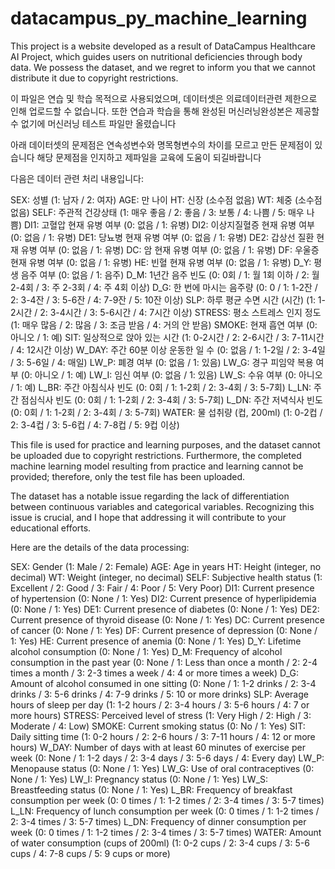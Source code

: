# datacampus_py_machine_learning
This project is a  website developed as a result of DataCampus Healthcare AI Project, which guides users on nutritional deficiencies through body data. We possess the dataset, and we regret to inform you that we cannot distribute it due to copyright restrictions.


이 파일은 연습 및 학습 목적으로 사용되었으며, 데이터셋은 의료데이터관련 제한으로 인해 업로드할 수 없습니다.
또한 연습과 학습을 통해 완성된 머신러닝완성본은 제공할 수 없기에 머신러닝 테스트 파일만 올렸습니다

아래 데이터셋의 문제점은 연속성변수와 명목형변수의 차이를 모르고 만든 문제점이 있습니다 
해당 문제점을 인지하고 제파일을 교육에 도움이 되길바랍니다 

다음은 데이터 관련 처리 내용입니다:

SEX: 성별 (1: 남자 / 2: 여자)
AGE: 만 나이
HT: 신장 (소수점 없음)
WT: 체중 (소수점 없음)
SELF: 주관적 건강상태 (1: 매우 좋음 / 2: 좋음 / 3: 보통 / 4: 나쁨 / 5: 매우 나쁨)
DI1: 고혈압 현재 유병 여부 (0: 없음 / 1: 유병)
DI2: 이상지질혈증 현재 유병 여부 (0: 없음 / 1: 유병)
DE1: 당뇨병 현재 유병 여부 (0: 없음 / 1: 유병)
DE2: 갑상선 질환 현재 유병 여부 (0: 없음 / 1: 유병)
DC: 암 현재 유병 여부 (0: 없음 / 1: 유병)
DF: 우울증 현재 유병 여부 (0: 없음 / 1: 유병)
HE: 빈혈 현재 유병 여부 (0: 없음 / 1: 유병)
D_Y: 평생 음주 여부 (0: 없음 / 1: 음주)
D_M: 1년간 음주 빈도 (0: 0회 / 1: 월 1회 이하 / 2: 월 2-4회 / 3: 주 2-3회 / 4: 주 4회 이상)
D_G: 한 번에 마시는 음주량 (0: 0 / 1: 1-2잔 / 2: 3-4잔 / 3: 5-6잔 / 4: 7-9잔 / 5: 10잔 이상)
SLP: 하루 평균 수면 시간 (시간) (1: 1-2시간 / 2: 3-4시간 / 3: 5-6시간 / 4: 7시간 이상)
STRESS: 평소 스트레스 인지 정도 (1: 매우 많음 / 2: 많음 / 3: 조금 받음 / 4: 거의 안 받음)
SMOKE: 현재 흡연 여부 (0: 아니오 / 1: 예)
SIT: 일상적으로 앉아 있는 시간 (1: 0-2시간 / 2: 2-6시간 / 3: 7-11시간 / 4: 12시간 이상)
W_DAY: 주간 60분 이상 운동한 일 수 (0: 없음 / 1: 1-2일 / 2: 3-4일 / 3: 5-6일 / 4: 매일)
LW_P: 폐경 여부 (0: 없음 / 1: 있음)
LW_G: 경구 피임약 복용 여부 (0: 아니오 / 1: 예)
LW_I: 임신 여부 (0: 없음 / 1: 있음)
LW_S: 수유 여부 (0: 아니오 / 1: 예)
L_BR: 주간 아침식사 빈도 (0: 0회 / 1: 1-2회 / 2: 3-4회 / 3: 5-7회)
L_LN: 주간 점심식사 빈도 (0: 0회 / 1: 1-2회 / 2: 3-4회 / 3: 5-7회)
L_DN: 주간 저녁식사 빈도 (0: 0회 / 1: 1-2회 / 2: 3-4회 / 3: 5-7회)
WATER: 물 섭취량 (컵, 200ml) (1: 0-2컵 / 2: 3-4컵 / 3: 5-6컵 / 4: 7-8컵 / 5: 9컵 이상)


This file is used for practice and learning purposes, and the dataset cannot be uploaded due to copyright restrictions. Furthermore, the completed machine learning model resulting from practice and learning cannot be provided; therefore, only the test file has been uploaded.

The dataset has a notable issue regarding the lack of differentiation between continuous variables and categorical variables. Recognizing this issue is crucial, and I hope that addressing it will contribute to your educational efforts.

Here are the details of the data processing:

SEX: Gender (1: Male / 2: Female)
AGE: Age in years
HT: Height (integer, no decimal)
WT: Weight (integer, no decimal)
SELF: Subjective health status (1: Excellent / 2: Good / 3: Fair / 4: Poor / 5: Very Poor)
DI1: Current presence of hypertension (0: None / 1: Yes)
DI2: Current presence of hyperlipidemia (0: None / 1: Yes)
DE1: Current presence of diabetes (0: None / 1: Yes)
DE2: Current presence of thyroid disease (0: None / 1: Yes)
DC: Current presence of cancer (0: None / 1: Yes)
DF: Current presence of depression (0: None / 1: Yes)
HE: Current presence of anemia (0: None / 1: Yes)
D_Y: Lifetime alcohol consumption (0: None / 1: Yes)
D_M: Frequency of alcohol consumption in the past year (0: None / 1: Less than once a month / 2: 2-4 times a month / 3: 2-3 times a week / 4: 4 or more times a week)
D_G: Amount of alcohol consumed in one sitting (0: None / 1: 1-2 drinks / 2: 3-4 drinks / 3: 5-6 drinks / 4: 7-9 drinks / 5: 10 or more drinks)
SLP: Average hours of sleep per day (1: 1-2 hours / 2: 3-4 hours / 3: 5-6 hours / 4: 7 or more hours)
STRESS: Perceived level of stress (1: Very High / 2: High / 3: Moderate / 4: Low)
SMOKE: Current smoking status (0: No / 1: Yes)
SIT: Daily sitting time (1: 0-2 hours / 2: 2-6 hours / 3: 7-11 hours / 4: 12 or more hours)
W_DAY: Number of days with at least 60 minutes of exercise per week (0: None / 1: 1-2 days / 2: 3-4 days / 3: 5-6 days / 4: Every day)
LW_P: Menopause status (0: None / 1: Yes)
LW_G: Use of oral contraceptives (0: None / 1: Yes)
LW_I: Pregnancy status (0: None / 1: Yes)
LW_S: Breastfeeding status (0: None / 1: Yes)
L_BR: Frequency of breakfast consumption per week (0: 0 times / 1: 1-2 times / 2: 3-4 times / 3: 5-7 times)
L_LN: Frequency of lunch consumption per week (0: 0 times / 1: 1-2 times / 2: 3-4 times / 3: 5-7 times)
L_DN: Frequency of dinner consumption per week (0: 0 times / 1: 1-2 times / 2: 3-4 times / 3: 5-7 times)
WATER: Amount of water consumption (cups of 200ml) (1: 0-2 cups / 2: 3-4 cups / 3: 5-6 cups / 4: 7-8 cups / 5: 9 cups or more)
